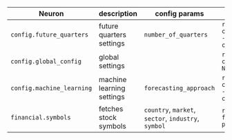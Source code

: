 <!-- This file is automatically generated. Do not edit! -->

| Neuron | description | config params | run signature |
|--------|-------------|---------------|---------------|
| `config.future_quarters` | future quarters settings | `number_of_quarters` | `run (config: config.future_quarters.Config) -> config.future_quarters.Config` |
| `config.global_config` | global settings |  | `run (config: config.global_config.Config) -> None` |
| `config.machine_learning` | machine learning settings | `forecasting_approach` | `run (config: config.machine_learning.Config) -> config.machine_learning.Config` |
| `financial.symbols` | fetches stock symbols | `country`, `market`, `sector`, `industry`, `symbol` | `run (config: financial.symbols.Config) -> pandas.core.frame.DataFrame` |
